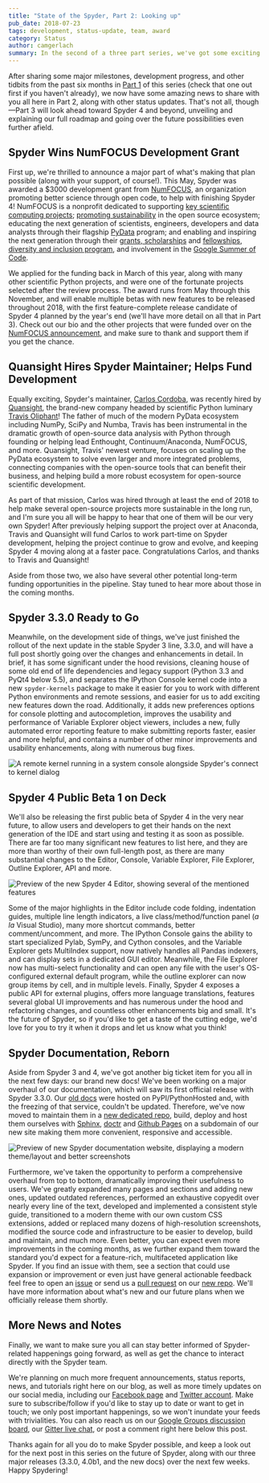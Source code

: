```yaml
---
title: "State of the Spyder, Part 2: Looking up"
pub_date: 2018-07-23
tags: development, status-update, team, award
category: Status
author: camgerlach
summary: In the second of a three part series, we've got some exciting announcements to make about Spyder and its continued development, and we'll review the project's current status and some major upcoming releases.
---
```


After sharing some major milestones, development progress, and other tidbits from the past six months in [Part 1](https://www.spyder-ide.org/blog/spyder-status-2018-past/) of this series (check that one out first if you haven't already), we now have some amazing news to share with you all here in Part 2, along with other status updates.
That's not all, though—Part 3 will look ahead toward Spyder 4 and beyond, unveiling and explaining our full roadmap and going over the future possibilities even further afield.


## Spyder Wins NumFOCUS Development Grant

First up, we're thrilled to announce a major part of what's making that plan possible (along with your support, of course!).
This May, Spyder was awarded a $3000 development grant from [NumFOCUS](https://www.numfocus.org/), an organization promoting better science through open code, to help with finishing Spyder 4!
NumFOCUS is a nonprofit dedicated to supporting [key scientific computing projects](https://www.numfocus.org/sponsored-projects); [promoting sustainability](https://www.numfocus.org/programs/sustainability) in the open source ecosystem; educating the next generation of scientists, engineers, developers and data analysts through their flagship [PyData](https://www.numfocus.org/programs/pydata) program; and enabling and inspiring the next generation through their [grants, scholarships](https://www.numfocus.org/programs/grants-sponsored-events) and [fellowships](https://www.numfocus.org/programs/john-hunter-technology-fellowship), [diversity and inclusion program](https://www.numfocus.org/programs/diversity-inclusion), and involvement in the [Google Summer of Code](https://www.numfocus.org/programs/google-summer-code).

We applied for the funding back in March of this year, along with many other scientific Python projects, and were one of the fortunate projects selected after the review process.
The award runs from May through this November, and will enable multiple betas with new features to be released throughout 2018, with the first feature-complete release candidate of Spyder 4 planned by the year's end (we'll have more detail on all that in Part 3).
Check out our bio and the other projects that were funded over on the [NumFOCUS announcement](https://www.numfocus.org/blog/numfocus-awards-development-grants-to-open-source-projects-spring-2018), and make sure to thank and support them if you get the chance.


## Quansight Hires Spyder Maintainer; Helps Fund Development

Equally exciting, Spyder's maintainer, [Carlos Cordoba](https://github.com/ccordoba12), was recently hired by [Quansight](https://www.quansight.com/), the brand-new company headed by scientific Python luminary [Travis Oliphant](https://twitter.com/teoliphant?lang=en)!
The father of much of the modern PyData ecosystem including NumPy, SciPy and Numba, Travis has been instrumental in the dramatic growth of open-source data analysis with Python through founding or helping lead Enthought, Continuum/Anaconda, NumFOCUS, and more.
Quansight, Travis' newest venture, focuses on scaling up the PyData ecosystem to solve even larger and more integrated problems, connecting companies with the open-source tools that can benefit their business, and helping build a more robust ecosystem for open-source scientific development.

As part of that mission, Carlos was hired through at least the end of 2018 to help make several open-source projects more sustainable in the long run, and I'm sure you all will be happy to hear that one of them will be our very own Spyder!
After previously helping support the project over at Anaconda, Travis and Quansight will fund Carlos to work part-time on Spyder development, helping the project continue to grow and evolve, and keeping Spyder 4 moving along at a faster pace.
Congratulations Carlos, and thanks to Travis and Quansight!

Aside from those two, we also have several other potential long-term funding opportunities in the pipeline.
Stay tuned to hear more about those in the coming months.


## Spyder 3.3.0 Ready to Go

Meanwhile, on the development side of things, we've just finished the rollout of the next update in the stable Spyder 3 line, 3.3.0, and will have a full post shortly going over the changes and enhancements in detail.
In brief, it has some significant under the hood revisions, cleaning house of some old end of life dependencies and legacy support (Python 3.3 and PyQt4 below 5.5), and separates the IPython Console kernel code into a new ``spyder-kernels`` package to make it easier for you to work with different Python environments and remote sessions, and easier for us to add exciting new features down the road.
Additionally, it adds new preferences options for console plotting and autocompletion, improves the usability and performance of Variable Explorer object viewers, includes a new, fully automated error reporting feature to make submitting reports faster, easier and more helpful, and contains a number of other minor improvements and usability enhancements, along with numerous bug fixes.

![A remote kernel running in a system console alongside Spyder's connect to kernel dialog](/assets/media/spyder-remote-kernel.png)


## Spyder 4 Public Beta 1 on Deck

We'll also be releasing the first public beta of Spyder 4 in the very near future, to allow users and developers to get their hands on the next generation of the IDE and start using and testing it as soon as possible.
There are far too many significant new features to list here, and they are more than worthy of their own full-length post, as there are many substantial changes to the Editor, Console, Variable Explorer, File Explorer, Outline Explorer, API and more.


![Preview of the new Spyder 4 Editor, showing several of the mentioned features](/assets/media/spyder-4b1-preview-editor.png)

Some of the major highlights in the Editor include code folding, indentation guides, multiple line length indicators, a live class/method/function panel (*a la* Visual Studio), many more shortcut commands, better comment/uncomment, and more.
The IPython Console gains the ability to start specialized Pylab, SymPy, and Cython consoles, and the Variable Explorer gets MultiIndex support, now natively handles all Pandas indexers, and can display sets in a dedicated GUI editor.
Meanwhile, the File Explorer now has multi-select functionality and can open any file with the user's OS-configured external default program, while the outline explorer can now group items by cell, and in multiple levels.
Finally, Spyder 4 exposes a public API for external plugins, offers more language translations, features several global UI improvements and has numerous under the hood and refactoring changes, and countless other enhancements big and small.
It's the future of Spyder, so if you'd like to get a taste of the cutting edge,  we'd love for you to try it when it drops and let us know what you think!


## Spyder Documentation, Reborn

Aside from Spyder 3 and 4, we've got another big ticket item for you all in the next few days: our brand new docs!
We've been working on a major overhaul of our documentation, which will saw its first official release with Spyder 3.3.0.
Our [old docs](https://pythonhosted.org/spyder/) were hosted on PyPI/PythonHosted and, with the freezing of that service, couldn't be updated.
Therefore, we've now moved to maintain them in a [new dedicated repo](https://github.com/spyder-ide/spyder-docs), build, deploy and host them ourselves with [Sphinx](https://www.sphinx-doc.org/en/master/), [doctr](https://drdoctr.github.io/doctr/) and [Github Pages](https://pages.github.com/) on a subdomain of our new site making them more convenient, responsive and accessible.

![Preview of new Spyder documentation website, displaying a modern theme/layout and better screenshots](/assets/media/spyder-docs-preview.png)

Furthermore, we've taken the opportunity to perform a comprehensive overhaul from top to bottom, dramatically improving their usefulness to users.
We've greatly expanded many pages and sections and adding new ones, updated outdated references, performed an exhaustive copyedit over nearly every line of the text, developed and implemented a consistent style guide, transitioned to a modern theme with our own custom CSS extensions, added or replaced many  dozens of high-resolution screenshots, modified the source code and infrastructure to be easier to develop, build and maintain, and much more.
Even better, you can expect even more improvements in the coming months, as we further expand them toward the standard you'd expect for a feature-rich, multifaceted application like Spyder.
If you find an issue with them, see a section that could use expansion or improvement or even just have general actionable feedback feel free to open an [issue](https://github.com/spyder-ide/spyder-docs/issues) or send us a [pull request](https://github.com/spyder-ide/spyder-docs/pulls) on our [new repo](https://github.com/spyder-ide/spyder-docs).
We'll have more information about what's new and our future plans when we officially release them shortly.


## More News and Notes

Finally, we want to make sure you all can stay better informed of Spyder-related happenings going forward, as well as get the chance to interact directly with the Spyder team.

We're planning on much more frequent announcements, status reports, news, and tutorials right here on our blog, as well as more timely updates on our social media, including our [Facebook page](https://www.facebook.com/SpyderIDE/notifications/) and [Twitter account](https://twitter.com/Spyder_IDE).
Make sure to subscribe/follow if you'd like to stay up to date or want to get in touch; we only post important happenings, so we won't inundate your feeds with trivialities.
You can also reach us on our [Google Groups discussion board](https://groups.google.com/forum/#!forum/spyderlib), our [Gitter live chat](https://gitter.im/spyder-ide/public), or post a comment right here below this post.

Thanks again for all you do to make Spyder possible, and keep a look out for the next post in this series on the future of Spyder, along with our three major releases (3.3.0, 4.0b1, and the new docs) over the next few weeks.
Happy Spydering!

